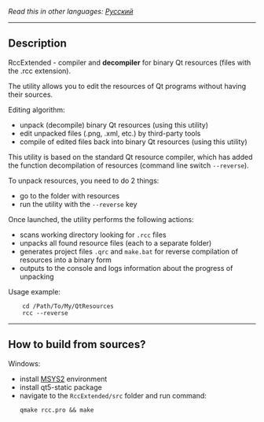 *Read this in other languages: [Русский](readme.ru.md)*

----

## Description

RccExtended - compiler and **decompiler** for binary Qt resources (files with the .rcc extension).

The utility allows you to edit the resources of Qt programs without having their sources.

Editing algorithm:
  
  - unpack (decompile) binary Qt resources (using this utility)
  - edit unpacked files (.png, .xml, etc.) by third-party tools
  - compile of edited files back into binary Qt resources (using this utility)

This utility is based on the standard Qt resource compiler, which has added the function 
decompilation of resources (command line switch `--reverse`).

To unpack resources, you need to do 2 things:

  - go to the folder with resources
  - run the utility with the `--reverse` key
  
Once launched, the utility performs the following actions:
  
  - scans working directory looking for `.rcc` files
  - unpacks all found resource files (each to a separate folder)
  - generates project files `.qrc` and `make.bat` for reverse compilation of resources into a binary form
  - outputs to the console and logs information about the progress of unpacking 

Usage example:
```
    cd /Path/To/My/QtResources
    rcc --reverse
```

----

## How to build from sources?

Windows: 
    
  - install [MSYS2](https://www.msys2.org/wiki/MSYS2-installation/) environment
  - install qt5-static package
  - navigate to the `RccExtended/src` folder and run command:
      ```
      qmake rcc.pro && make
      ```